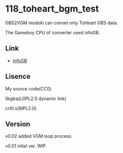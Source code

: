 # 118_toheart_bgm_test

GBS2VGM modoki can convet only ToHeart GBS data.

The Gameboy CPU of converter used infoGB.

## Link

- [InfoGB](https://github.com/jay-kumogata/InfoGB)

## Lisence

My source code(CC0)

libgba(LGPL2.0 dynamic link)

crt0.s(MPL2.0)

## Version

v0.02 added VGM loop process.

v0.01 intial ver. WIP.
